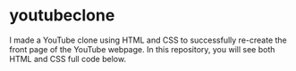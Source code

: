 # youtubeclone
I made a YouTube clone using HTML and CSS to successfully re-create the front page of the YouTube webpage. In this repository, you will see both HTML and CSS full code below.
